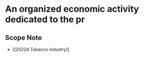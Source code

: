 # An organized economic activity dedicated to the pr  

## Scope Note

- [[20224 Tobacco industry]]  

